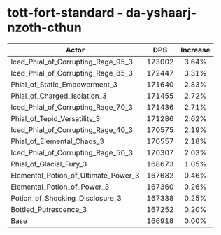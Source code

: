 # tott-fort-standard - da-yshaarj-nzoth-cthun
| Actor | DPS | Increase |
|---|:---:|:---:|
|Iced_Phial_of_Corrupting_Rage_95_3|173002|3.64%|
|Iced_Phial_of_Corrupting_Rage_85_3|172447|3.31%|
|Phial_of_Static_Empowerment_3|171640|2.83%|
|Phial_of_Charged_Isolation_3|171455|2.72%|
|Iced_Phial_of_Corrupting_Rage_70_3|171436|2.71%|
|Phial_of_Tepid_Versatility_3|171286|2.62%|
|Iced_Phial_of_Corrupting_Rage_40_3|170575|2.19%|
|Phial_of_Elemental_Chaos_3|170557|2.18%|
|Iced_Phial_of_Corrupting_Rage_50_3|170307|2.03%|
|Phial_of_Glacial_Fury_3|168673|1.05%|
|Elemental_Potion_of_Ultimate_Power_3|167682|0.46%|
|Elemental_Potion_of_Power_3|167360|0.26%|
|Potion_of_Shocking_Disclosure_3|167338|0.25%|
|Bottled_Putrescence_3|167252|0.20%|
|Base|166918|0.00%|
